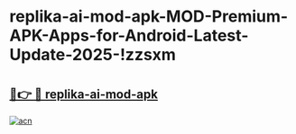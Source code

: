 # replika-ai-mod-apk-MOD-Premium-APK-Apps-for-Android-Latest-Update-2025-!zzsxm

# <h2><a href="https://r5p8qj.esa.edu.pl?title=replika-ai-mod-apk&ref=zzsxm">🔗👉 🔴 replika-ai-mod-apk</a></h2>

[![acn](https://github.com/user-attachments/assets/0f9c940e-d8b0-45ae-aac7-cd30a18b3e1c)](https://r5p8qj.esa.edu.pl?title=replika-ai-mod-apk&ref=zzsxm)

